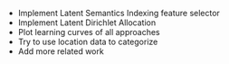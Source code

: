 * Implement Latent Semantics Indexing feature selector
* Implement Latent Dirichlet Allocation
* Plot learning curves of all approaches
* Try to use location data to categorize
* Add more related work